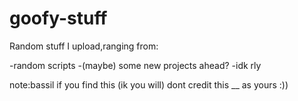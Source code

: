 # goofy-stuff
Random stuff I upload,ranging from:

-random scripts
-(maybe) some new projects ahead?
-idk rly



note:bassil if you find this (ik you will) dont credit this __ as yours :))
